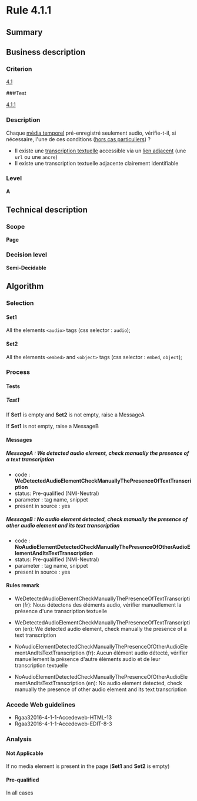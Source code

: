 # Rule 4.1.1

## Summary

## Business description

### Criterion

[4.1](http://references.modernisation.gouv.fr/rgaa/criteres.html#crit-4-1)

###Test

[4.1.1](http://references.modernisation.gouv.fr/rgaa/criteres.html#test-4-1-1)

### Description

Chaque <a href="http://references.modernisation.gouv.fr/rgaa/glossaire.html#mdia-temporel-type-son-vido-et-synchronis">m&eacute;dia temporel</a> pr&eacute;-enregistr&eacute; seulement audio, v&eacute;rifie-t-il, si n&eacute;cessaire, l'une de ces conditions (<a href="http://references.modernisation.gouv.fr/rgaa/cas-particuliers.html#cp-4-1,4-2,4-3,4-5,4-7,4-9,4-11,4-13" title="Cas particuliers pour le crit&egrave;re 4.1">hors cas particuliers</a>) ? 
 
 *  Il existe une <a href="http://references.modernisation.gouv.fr/rgaa/glossaire.html#transcription-textuelle-media-temporel">transcription textuelle</a> accessible via un <a href="http://references.modernisation.gouv.fr/rgaa/glossaire.html#lien-adjacent">lien adjacent</a> (une `url` ou une `ancre`) 
 *  Il existe une transcription textuelle adjacente clairement identifiable 

### Level

**A**

## Technical description

### Scope

**Page**

### Decision level

**Semi-Decidable**

## Algorithm

### Selection

#### Set1

All the elements `<audio>` tags (css selector : `audio`);

#### Set2

All the elements `<embed>` and `<object>` tags (css selector : `embed`, `object`);

### Process

#### Tests

##### Test1

If **Set1** is empty and **Set2** is not empty, raise a MessageA

If **Set1** is not empty, raise a MessageB

#### Messages

##### MessageA : We detected audio element, check manually the presence of a text transcription

-    code : **WeDetectedAudioElementCheckManuallyThePresenceOfTextTranscription** 
-    status: Pre-qualified (NMI-Neutral)
-    parameter : tag name, snippet
-    present in source : yes

##### MessageB : No audio element detected, check manually the presence of other audio element and its text transcription

-    code : **NoAudioElementDetectedCheckManuallyThePresenceOfOtherAudioElementAndItsTextTranscription** 
-    status: Pre-qualified (NMI-Neutral)
-    parameter : tag name, snippet
-    present in source : yes

#### Rules remark

 * WeDetectedAudioElementCheckManuallyThePresenceOfTextTranscription (fr): Nous d&eacute;tectons des &eacute;l&eacute;ments audio, v&eacute;rifier manuellement la pr&eacute;sence d'une transcription textuelle
 * WeDetectedAudioElementCheckManuallyThePresenceOfTextTranscription (en): We detected audio element, check manually the presence of a text transcription

 * NoAudioElementDetectedCheckManuallyThePresenceOfOtherAudioElementAndItsTextTranscription (fr): Aucun &eacute;l&eacute;ment audio d&eacute;tect&eacute;, v&eacute;rifier manuellement la pr&eacute;sence d'autre &eacute;l&eacute;ments audio et de leur transcription textuelle
 * NoAudioElementDetectedCheckManuallyThePresenceOfOtherAudioElementAndItsTextTranscription (en): No audio element detected, check manually the presence of other audio element and its text transcription

### Accede Web guidelines

 * Rgaa32016-4-1-1-Accedeweb-HTML-13
 * Rgaa32016-4-1-1-Accedeweb-EDIT-8-3

### Analysis

#### Not Applicable

If no media element is present in the page (**Set1** and **Set2** is empty)

#### Pre-qualified

In all cases
